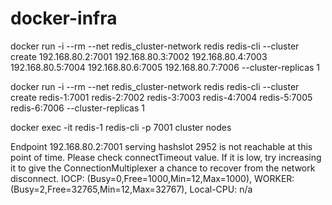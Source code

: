 # docker-infra


docker run -i --rm --net redis_cluster-network redis redis-cli --cluster create 192.168.80.2:7001 192.168.80.3:7002 192.168.80.4:7003 192.168.80.5:7004 192.168.80.6:7005 192.168.80.7:7006 --cluster-replicas 1


docker run -i --rm --net redis_cluster-network redis redis-cli --cluster create redis-1:7001 redis-2:7002 redis-3:7003 redis-4:7004 redis-5:7005 redis-6:7006 --cluster-replicas 1

docker exec -it redis-1 redis-cli -p 7001 cluster nodes

Endpoint 192.168.80.2:7001 serving hashslot 2952 is not reachable at this point of time. Please check connectTimeout value. If it is low, try increasing it to give the ConnectionMultiplexer a chance to recover from the network disconnect. IOCP: (Busy=0,Free=1000,Min=12,Max=1000), WORKER: (Busy=2,Free=32765,Min=12,Max=32767), Local-CPU: n/a